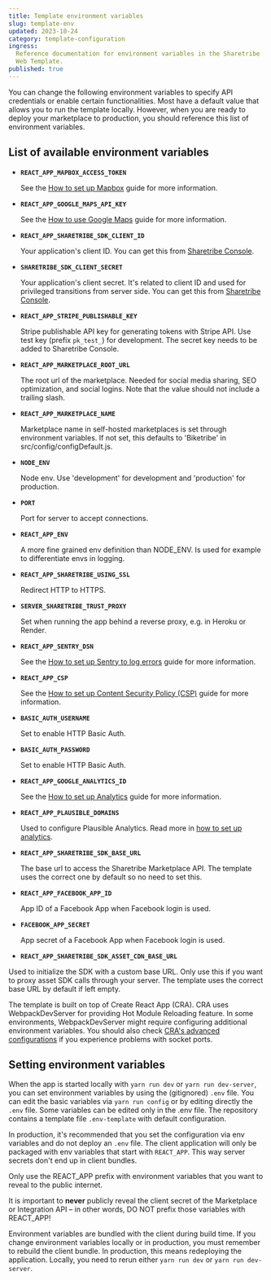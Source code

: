 ```yaml
---
title: Template environment variables
slug: template-env
updated: 2023-10-24
category: template-configuration
ingress:
  Reference documentation for environment variables in the Sharetribe
  Web Template.
published: true
---
```


You can change the following environment variables to specify API
credentials or enable certain functionalities. Most have a default value
that allows you to run the template locally. However, when you are ready
to deploy your marketplace to production, you should reference this list
of environment variables.

## List of available environment variables

- **`REACT_APP_MAPBOX_ACCESS_TOKEN`**

  See the
  [How to set up Mapbox](/template/how-to-set-up-mapbox-for-template/)
  guide for more information.

- **`REACT_APP_GOOGLE_MAPS_API_KEY`**

  See the
  [How to use Google Maps](/template/how-to-use-google-maps-in-template/)
  guide for more information.

- **`REACT_APP_SHARETRIBE_SDK_CLIENT_ID`**

  Your application's client ID. You can get this from
  [Sharetribe Console](https://console.sharetribe.com/advanced/applications).

- **`SHARETRIBE_SDK_CLIENT_SECRET`**

  Your application's client secret. It's related to client ID and used
  for privileged transitions from server side. You can get this from
  [Sharetribe Console](https://console.sharetribe.com/advanced/applications).

- **`REACT_APP_STRIPE_PUBLISHABLE_KEY`**

  Stripe publishable API key for generating tokens with Stripe API. Use
  test key (prefix `pk_test_`) for development. The secret key needs to
  be added to Sharetribe Console.

- **`REACT_APP_MARKETPLACE_ROOT_URL`**

  The root url of the marketplace. Needed for social media sharing, SEO
  optimization, and social logins. Note that the value should not
  include a trailing slash.

- **`REACT_APP_MARKETPLACE_NAME`**

  Marketplace name in self-hosted marketplaces is set through
  environment variables. If not set, this defaults to 'Biketribe' in
  src/config/configDefault.js.

- **`NODE_ENV`**

  Node env. Use 'development' for development and 'production' for
  production.

- **`PORT`**

  Port for server to accept connections.

- **`REACT_APP_ENV`**

  A more fine grained env definition than NODE_ENV. Is used for example
  to differentiate envs in logging.

- **`REACT_APP_SHARETRIBE_USING_SSL`**

  Redirect HTTP to HTTPS.

- **`SERVER_SHARETRIBE_TRUST_PROXY`**

  Set when running the app behind a reverse proxy, e.g. in Heroku or
  Render.

- **`REACT_APP_SENTRY_DSN`**

  See the
  [How to set up Sentry to log errors](/template/how-to-set-up-sentry/)
  guide for more information.

- **`REACT_APP_CSP`**

  See the
  [How to set up Content Security Policy (CSP)](/template/how-to-set-up-csp-for-template/)
  guide for more information.

- **`BASIC_AUTH_USERNAME`**

  Set to enable HTTP Basic Auth.

- **`BASIC_AUTH_PASSWORD`**

  Set to enable HTTP Basic Auth.

- **`REACT_APP_GOOGLE_ANALYTICS_ID`**

  See the
  [How to set up Analytics](/template/how-to-set-up-analytics-for-template/)
  guide for more information.

- **`REACT_APP_PLAUSIBLE_DOMAINS`**

  Used to configure Plausible Analytics. Read more in
  [how to set up analytics](/template/how-to-set-up-analytics-for-template/).

* **`REACT_APP_SHARETRIBE_SDK_BASE_URL`**

  The base url to access the Sharetribe Marketplace API. The template
  uses the correct one by default so no need to set this.

* **`REACT_APP_FACEBOOK_APP_ID`**

  App ID of a Facebook App when Facebook login is used.

* **`FACEBOOK_APP_SECRET`**

  App secret of a Facebook App when Facebook login is used.

* **`REACT_APP_SHARETRIBE_SDK_ASSET_CDN_BASE_URL`**

Used to initialize the SDK with a custom base URL. Only use this if you
want to proxy asset SDK calls through your server. The template uses the
correct base URL by default if left empty.

<info>

The template is built on top of Create React App (CRA). CRA uses
WebpackDevServer for providing Hot Module Reloading feature. In some
environments, WebpackDevServer might require configuring additional
environment variables. You should also check
[CRA's advanced configurations](https://create-react-app.dev/docs/advanced-configuration)
if you experience problems with socket ports.

</info>

## Setting environment variables

When the app is started locally with `yarn run dev` or
`yarn run dev-server`, you can set environment variables by using the
(gitignored) `.env` file. You can edit the basic variables via
`yarn run config` or by editing directly the `.env` file. Some variables
can be edited only in the .env file. The repository contains a template
file `.env-template` with default configuration.

In production, it's recommended that you set the configuration via env
variables and do not deploy an `.env` file. The client application will
only be packaged with env variables that start with `REACT_APP`. This
way server secrets don't end up in client bundles.

<warning>

Only use the REACT_APP prefix with environment variables that you want
to reveal to the public internet.

It is important to **never** publicly reveal the client secret of the
Marketplace or Integration API – in other words, DO NOT prefix those
variables with REACT_APP!

</warning>

Environment variables are bundled with the client during build time. If
you change environment variables locally or in production, you must
remember to rebuild the client bundle. In production, this means
redeploying the application. Locally, you need to rerun either
`yarn run dev` or `yarn run dev-server`.
